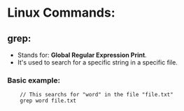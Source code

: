 # Linux Commands:

## grep:
- Stands for: **Global Regular Expression Print**.
- It's used to search for a specific string in a specific file.

### Basic example:
```console
    // This searchs for "word" in the file "file.txt"
    grep word file.txt
```
